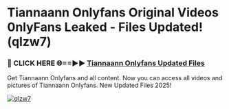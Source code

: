 # Tiannaann Onlyfans Original Videos 0nlyFans Leaked - Files Updated! (qlzw7)

<h3>🔴 CLICK HERE 🌐==►► <a href="https://tinyurl.com/2m67pmp6" rel="nofollow">Tiannaann Onlyfans Updated Files</a></h3>

Get Tiannaann Onlyfans and all content. Now you can access all videos and pictures of Tiannaann Onlyfans. New Updated Files 2025!

[![qlzw7](https://i.imgur.com/H4QAA4z.gif)](https://tinyurl.com/2m67pmp6)